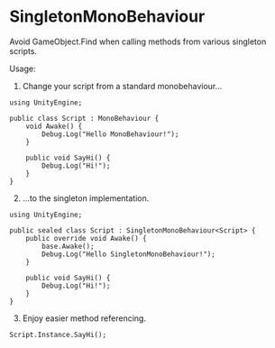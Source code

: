﻿# SingletonMonoBehaviour
Avoid GameObject.Find when calling methods from various singleton scripts.

Usage:
1. Change your script from a standard monobehaviour...
```
using UnityEngine;

public class Script : MonoBehaviour {
	void Awake() {
		Debug.Log("Hello MonoBehaviour!");
	}
	
	public void SayHi() {
		Debug.Log("Hi!");
	}
}
```

2. ...to the singleton implementation.
```
using UnityEngine;

public sealed class Script : SingletonMonoBehaviour<Script> {
	public override void Awake() {
		base.Awake();
		Debug.Log("Hello SingletonMonoBehaviour!");
	}
	
	public void SayHi() {
		Debug.Log("Hi!");
	}
}
```

3. Enjoy easier method referencing.
```
Script.Instance.SayHi();
```